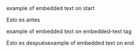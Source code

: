 <!-- start|start -->example of embedded text on start<!-- end|start -->
Esto es antes

<!-- start|embedded-text -->example of embedded text on embedded-text tag<!-- end|embedded-text -->

Esto es después<!-- start|end -->example of embedded text on end<!-- end|end -->